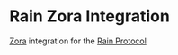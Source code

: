 # Rain Zora Integration

[Zora](https://zora.co/) integration for the
[Rain Protocol](https://github.com/beehive-innovation/rain-protocol/)
